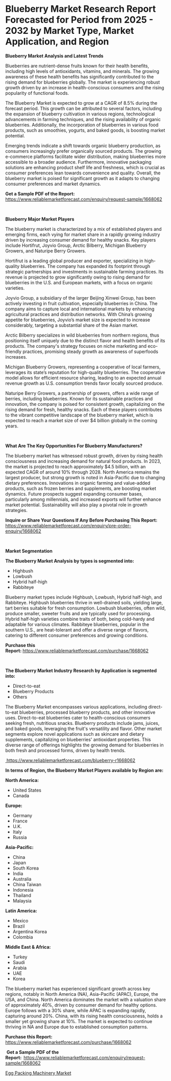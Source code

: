 <p><h1>Blueberry Market Research Report Forecasted for Period from 2025 -  2032 by Market Type, Market Application, and Region</h1></p><p><strong>Blueberry Market Analysis and Latest Trends</strong></p>
<p><p>Blueberries are nutrient-dense fruits known for their health benefits, including high levels of antioxidants, vitamins, and minerals. The growing awareness of these health benefits has significantly contributed to the rising demand for blueberries globally. The market is experiencing robust growth driven by an increase in health-conscious consumers and the rising popularity of functional foods. </p><p>The Blueberry Market is expected to grow at a CAGR of 8.5% during the forecast period. This growth can be attributed to several factors, including the expansion of blueberry cultivation in various regions, technological advancements in farming techniques, and the rising availability of organic blueberries. Additionally, the incorporation of blueberries in various food products, such as smoothies, yogurts, and baked goods, is boosting market potential.</p><p>Emerging trends indicate a shift towards organic blueberry production, as consumers increasingly prefer organically sourced products. The growing e-commerce platforms facilitate wider distribution, making blueberries more accessible to a broader audience. Furthermore, innovative packaging solutions are enhancing product shelf life and freshness, which is crucial as consumer preferences lean towards convenience and quality. Overall, the blueberry market is poised for significant growth as it adapts to changing consumer preferences and market dynamics.</p></p>
<p><strong>Get a Sample PDF of the Report:&nbsp;</strong> <a href="https://www.reliablemarketforecast.com/enquiry/request-sample/1668062?utm_campaign=2949&utm_medium=2&utm_source=Github&utm_content=ia&utm_term=06032025&utm_id=blueberry">https://www.reliablemarketforecast.com/enquiry/request-sample/1668062</a></p>
<p>&nbsp;</p>
<p><strong>Blueberry Major Market Players</strong></p>
<p><p>The blueberry market is characterized by a mix of established players and emerging firms, each vying for market share in a rapidly growing industry driven by increasing consumer demand for healthy snacks. Key players include Hortifrut, Joyvio Group, Arctic Bilberry, Michigan Blueberry Growers, and Naturipe Berry Growers.</p><p>Hortifrut is a leading global producer and exporter, specializing in high-quality blueberries. The company has expanded its footprint through strategic partnerships and investments in sustainable farming practices. Its revenue is projected to grow significantly owing to rising demand for blueberries in the U.S. and European markets, with a focus on organic varieties.</p><p>Joyvio Group, a subsidiary of the larger Beijing Xinwei Group, has been actively investing in fruit cultivation, especially blueberries in China. The company aims to capture local and international markets by enhancing agricultural practices and distribution networks. With China’s growing appetite for blueberries, Joyvio’s market size is expected to increase considerably, targeting a substantial share of the Asian market.</p><p>Arctic Bilberry specializes in wild blueberries from northern regions, thus positioning itself uniquely due to the distinct flavor and health benefits of its products. The company's strategy focuses on niche marketing and eco-friendly practices, promising steady growth as awareness of superfoods increases.</p><p>Michigan Blueberry Growers, representing a cooperative of local farmers, leverages its state’s reputation for high-quality blueberries. The cooperative model allows for efficient resource sharing, leading to an expected annual revenue growth as U.S. consumption trends favor locally sourced produce.</p><p>Naturipe Berry Growers, a partnership of growers, offers a wide range of berries, including blueberries. Known for its sustainable practices and innovation, the company is poised for consistent growth, capitalizing on the rising demand for fresh, healthy snacks. Each of these players contributes to the vibrant competitive landscape of the blueberry market, which is expected to reach a market size of over $4 billion globally in the coming years.</p></p>
<p>&nbsp;</p>
<p><strong>What Are The Key Opportunities For Blueberry Manufacturers?</strong></p>
<p><p>The blueberry market has witnessed robust growth, driven by rising health consciousness and increasing demand for natural food products. In 2023, the market is projected to reach approximately $4.5 billion, with an expected CAGR of around 10% through 2028. North America remains the largest producer, but strong growth is noted in Asia-Pacific due to changing dietary preferences. Innovations in organic farming and value-added products, such as frozen berries and supplements, are boosting market dynamics. Future prospects suggest expanding consumer bases, particularly among millennials, and increased exports will further enhance market potential. Sustainability will also play a pivotal role in growth strategies.</p></p>
<p><strong>Inquire or Share Your Questions If Any Before Purchasing This Report:</strong> <a href="https://www.reliablemarketforecast.com/enquiry/pre-order-enquiry/1668062?utm_campaign=2949&utm_medium=2&utm_source=Github&utm_content=ia&utm_term=06032025&utm_id=blueberry">https://www.reliablemarketforecast.com/enquiry/pre-order-enquiry/1668062</a></p>
<p>&nbsp;</p>
<p><strong>Market Segmentation</strong></p>
<p><strong>The Blueberry Market Analysis by types is segmented into:</strong></p>
<p><ul><li>Highbush</li><li>Lowbush</li><li>Hybrid half-high</li><li>Rabbiteye</li></ul></p>
<p><p>Blueberry market types include Highbush, Lowbush, Hybrid half-high, and Rabbiteye. Highbush blueberries thrive in well-drained soils, yielding large, tart berries suitable for fresh consumption. Lowbush blueberries, often wild, produce smaller, sweeter fruits and are typically used for processing. Hybrid half-high varieties combine traits of both, being cold-hardy and adaptable for various climates. Rabbiteye blueberries, popular in the southern U.S., are heat-tolerant and offer a diverse range of flavors, catering to different consumer preferences and growing conditions.</p></p>
<p><strong>Purchase this Report:&nbsp;</strong><a href="https://www.reliablemarketforecast.com/purchase/1668062?utm_campaign=2949&utm_medium=2&utm_source=Github&utm_content=ia&utm_term=06032025&utm_id=blueberry">https://www.reliablemarketforecast.com/purchase/1668062</a></p>
<p>&nbsp;</p>
<p><strong>The Blueberry Market Industry Research by Application is segmented into:</strong></p>
<p><ul><li>Direct-to-eat</li><li>Blueberry Products</li><li>Others</li></ul></p>
<p><p>The Blueberry Market encompasses various applications, including direct-to-eat blueberries, processed blueberry products, and other innovative uses. Direct-to-eat blueberries cater to health-conscious consumers seeking fresh, nutritious snacks. Blueberry products include jams, juices, and baked goods, leveraging the fruit's versatility and flavor. Other market segments explore novel applications such as skincare and dietary supplements, capitalizing on blueberries' antioxidant properties. This diverse range of offerings highlights the growing demand for blueberries in both fresh and processed forms, driven by health trends.</p></p>
<p><a href="https://www.reliablemarketforecast.com/blueberry-r1668062?utm_campaign=2949&utm_medium=2&utm_source=Github&utm_content=ia&utm_term=06032025&utm_id=blueberry">&nbsp;https://www.reliablemarketforecast.com/blueberry-r1668062</a></p>
<p><strong>In terms of Region, the Blueberry Market Players available by Region are:</strong></p>
<p>
    <p> <strong> North America: </strong>
        <ul>
            <li>United States</li>
            <li>Canada</li>
        </ul>
        </p> 
    <p> <strong> Europe: </strong>
        <ul>
            <li>Germany</li>
            <li>France</li>
            <li>U.K.</li>
            <li>Italy</li>
            <li>Russia</li>
        </ul>
        </p> 
    <p> <strong> Asia-Pacific: </strong>
        <ul>
            <li>China</li>
            <li>Japan</li>
            <li>South Korea</li>
            <li>India</li>
            <li>Australia</li>
            <li>China Taiwan</li>
            <li>Indonesia</li>
            <li>Thailand</li>
            <li>Malaysia</li>
        </ul>
        </p> 
    <p> <strong> Latin America: </strong>
        <ul>
            <li>Mexico</li>
            <li>Brazil</li>
            <li>Argentina Korea</li>
            <li>Colombia</li>
        </ul>
        </p> 
    <p> <strong> Middle East & Africa: </strong>
        <ul>
            <li>Turkey</li>
            <li>Saudi</li>
            <li>Arabia</li>
            <li>UAE</li>
            <li>Korea</li>
        </ul>
    </p>
    </p>
<p><p>The blueberry market has experienced significant growth across key regions, notably in North America (NA), Asia-Pacific (APAC), Europe, the USA, and China. North America dominates the market with a valuation share of approximately 40%, driven by consumer demand for healthy options. Europe follows with a 30% share, while APAC is expanding rapidly, capturing around 20%. China, with its rising health consciousness, holds a smaller yet growing share at 10%. The market is expected to continue thriving in NA and Europe due to established consumption patterns.</p></p>
<p><strong>Purchase this Report: </strong><a href="https://www.reliablemarketforecast.com/purchase/1668062?utm_campaign=2949&utm_medium=2&utm_source=Github&utm_content=ia&utm_term=06032025&utm_id=blueberry">https://www.reliablemarketforecast.com/purchase/1668062</a></p>
<p>&nbsp;<strong>Get a Sample PDF of the Report:&nbsp;&nbsp;</strong><a href="https://www.reliablemarketforecast.com/enquiry/request-sample/1668062?utm_campaign=2949&utm_medium=2&utm_source=Github&utm_content=ia&utm_term=06032025&utm_id=blueberry">https://www.reliablemarketforecast.com/enquiry/request-sample/1668062</a></p>
<p><strong></strong></p>
<p><p><a href="https://github.com/sefathlehki/Market-Research-Report-List-1/blob/main/egg-packing-machinery-market.md?utm_campaign=2949&utm_medium=2&utm_source=Github&utm_content=ia&utm_term=06032025&utm_id=blueberry">Egg Packing Machinery Market</a></p></p>